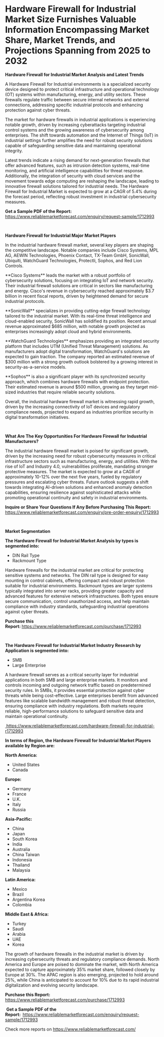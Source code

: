 <p><h1>Hardware Firewall for Industrial Market Size Furnishes Valuable Information Encompassing Market Share, Market Trends, and Projections Spanning from 2025 to 2032</h1></p><p><strong>Hardware Firewall for Industrial Market Analysis and Latest Trends</strong></p>
<p><p>A Hardware Firewall for Industrial environments is a specialized security device designed to protect critical infrastructure and operational technology (OT) systems within manufacturing, energy, and utility sectors. These firewalls regulate traffic between secure internal networks and external connections, addressing specific industrial protocols and enhancing protection against cyber threats.</p><p>The market for hardware firewalls in industrial applications is experiencing notable growth, driven by increasing cyberattacks targeting industrial control systems and the growing awareness of cybersecurity among enterprises. The shift towards automation and the Internet of Things (IoT) in industrial settings further amplifies the need for robust security solutions capable of safeguarding sensitive data and maintaining operational integrity.</p><p>Latest trends indicate a rising demand for next-generation firewalls that offer advanced features, such as intrusion detection systems, real-time monitoring, and artificial intelligence capabilities for threat response. Additionally, the integration of security with cloud services and the movement towards edge computing are reshaping the landscape, leading to innovative firewall solutions tailored for industrial needs. The Hardware Firewall for Industrial Market is expected to grow at a CAGR of 5.4% during the forecast period, reflecting robust investment in industrial cybersecurity measures.</p></p>
<p><strong>Get a Sample PDF of the Report:&nbsp;</strong> <a href="https://www.reliablemarketforecast.com/enquiry/request-sample/1712993?utm_campaign=2876&utm_medium=2&utm_source=Github&utm_content=ia&utm_term=28032025&utm_id=hardware-firewall-for-industrial">https://www.reliablemarketforecast.com/enquiry/request-sample/1712993</a></p>
<p>&nbsp;</p>
<p><strong>Hardware Firewall for Industrial Major Market Players</strong></p>
<p><p>In the industrial hardware firewall market, several key players are shaping the competitive landscape. Notable companies include Cisco Systems, MPL AG, AEWIN Technologies, Phoenix Contact, TX-Team GmbH, SonicWall, Ubiquiti, WatchGuard Technologies, Protectli, Sophos, and Red Lion Controls. </p><p>**Cisco Systems** leads the market with a robust portfolio of cybersecurity solutions, focusing on integrating IoT and network security. Their industrial firewall solutions are critical in sectors like manufacturing and energy. Cisco's revenue in cybersecurity reached approximately $3.7 billion in recent fiscal reports, driven by heightened demand for secure industrial protocols.</p><p>**SonicWall** specializes in providing cutting-edge firewall technology tailored to the industrial market. With its real-time threat intelligence and cloud-enabled security, SonicWall has solidified its position. Recent annual revenue approximated $685 million, with notable growth projected as enterprises increasingly adopt cloud and hybrid environments.</p><p>**WatchGuard Technologies** emphasizes providing an integrated security platform that includes UTM (Unified Threat Management) solutions. As manufacturers adopt digital transformation, WatchGuard's solutions are expected to gain traction. The company reported an estimated revenue of $300 million with a strong growth outlook bolstered by a growing interest in security-as-a-service models.</p><p>**Sophos** is also a significant player with its synchronized security approach, which combines hardware firewalls with endpoint protection. Their estimated revenue is around $500 million, growing as they target mid-sized industries that require reliable security solutions.</p><p>Overall, the industrial hardware firewall market is witnessing rapid growth, driven by the increasing connectivity of IoT devices and regulatory compliance needs, projected to expand as industries prioritize security in digital transformation initiatives.</p></p>
<p>&nbsp;</p>
<p><strong>What Are The Key Opportunities For Hardware Firewall for Industrial Manufacturers?</strong></p>
<p><p>The industrial hardware firewall market is poised for significant growth, driven by the increasing need for robust cybersecurity measures in critical infrastructure sectors such as manufacturing, energy, and utilities. With the rise of IoT and Industry 4.0, vulnerabilities proliferate, mandating stronger protective measures. The market is expected to grow at a CAGR of approximately 10-12% over the next five years, fueled by regulatory pressures and escalating cyber threats. Future outlook suggests a shift towards integrating AI-driven solutions and enhanced anomaly detection capabilities, ensuring resilience against sophisticated attacks while promoting operational continuity and safety in industrial environments.</p></p>
<p><strong>Inquire or Share Your Questions If Any Before Purchasing This Report:</strong> <a href="https://www.reliablemarketforecast.com/enquiry/pre-order-enquiry/1712993?utm_campaign=2876&utm_medium=2&utm_source=Github&utm_content=ia&utm_term=28032025&utm_id=hardware-firewall-for-industrial">https://www.reliablemarketforecast.com/enquiry/pre-order-enquiry/1712993</a></p>
<p>&nbsp;</p>
<p><strong>Market Segmentation</strong></p>
<p><strong>The Hardware Firewall for Industrial Market Analysis by types is segmented into:</strong></p>
<p><ul><li>DIN Rail Type</li><li>Rackmount Type</li></ul></p>
<p><p>Hardware firewalls for the industrial market are critical for protecting sensitive systems and networks. The DIN rail type is designed for easy mounting in control cabinets, offering compact and robust protection suitable for industrial environments. Rackmount types are larger systems typically integrated into server racks, providing greater capacity and advanced features for extensive network infrastructures. Both types ensure secure communication, control unauthorized access, and help maintain compliance with industry standards, safeguarding industrial operations against cyber threats.</p></p>
<p><strong>Purchase this Report:&nbsp;</strong><a href="https://www.reliablemarketforecast.com/purchase/1712993?utm_campaign=2876&utm_medium=2&utm_source=Github&utm_content=ia&utm_term=28032025&utm_id=hardware-firewall-for-industrial">https://www.reliablemarketforecast.com/purchase/1712993</a></p>
<p>&nbsp;</p>
<p><strong>The Hardware Firewall for Industrial Market Industry Research by Application is segmented into:</strong></p>
<p><ul><li>SMB</li><li>Large Enterprise</li></ul></p>
<p><p>A hardware firewall serves as a critical security layer for industrial applications in both SMB and large enterprise markets. It monitors and controls incoming and outgoing network traffic based on predetermined security rules. In SMBs, it provides essential protection against cyber threats while being cost-effective. Large enterprises benefit from advanced features like scalable bandwidth management and robust threat detection, ensuring compliance with industry regulations. Both markets require reliable, high-performance solutions to safeguard sensitive data and maintain operational continuity.</p></p>
<p><a href="https://www.reliablemarketforecast.com/hardware-firewall-for-industrial-r1712993?utm_campaign=2876&utm_medium=2&utm_source=Github&utm_content=ia&utm_term=28032025&utm_id=hardware-firewall-for-industrial">&nbsp;https://www.reliablemarketforecast.com/hardware-firewall-for-industrial-r1712993</a></p>
<p><strong>In terms of Region, the Hardware Firewall for Industrial Market Players available by Region are:</strong></p>
<p>
    <p> <strong> North America: </strong>
        <ul>
            <li>United States</li>
            <li>Canada</li>
        </ul>
        </p> 
    <p> <strong> Europe: </strong>
        <ul>
            <li>Germany</li>
            <li>France</li>
            <li>U.K.</li>
            <li>Italy</li>
            <li>Russia</li>
        </ul>
        </p> 
    <p> <strong> Asia-Pacific: </strong>
        <ul>
            <li>China</li>
            <li>Japan</li>
            <li>South Korea</li>
            <li>India</li>
            <li>Australia</li>
            <li>China Taiwan</li>
            <li>Indonesia</li>
            <li>Thailand</li>
            <li>Malaysia</li>
        </ul>
        </p> 
    <p> <strong> Latin America: </strong>
        <ul>
            <li>Mexico</li>
            <li>Brazil</li>
            <li>Argentina Korea</li>
            <li>Colombia</li>
        </ul>
        </p> 
    <p> <strong> Middle East & Africa: </strong>
        <ul>
            <li>Turkey</li>
            <li>Saudi</li>
            <li>Arabia</li>
            <li>UAE</li>
            <li>Korea</li>
        </ul>
    </p>
    </p>
<p><p>The growth of hardware firewalls in the industrial market is driven by increasing cybersecurity threats and regulatory compliance demands. North America and Europe are poised to dominate the market, with North America expected to capture approximately 35% market share, followed closely by Europe at 30%. The APAC region is also emerging, projected to hold around 25%, while China is anticipated to account for 10% due to its rapid industrial digitalization and evolving security landscape.</p></p>
<p><strong>Purchase this Report: </strong><a href="https://www.reliablemarketforecast.com/purchase/1712993?utm_campaign=2876&utm_medium=2&utm_source=Github&utm_content=ia&utm_term=28032025&utm_id=hardware-firewall-for-industrial">https://www.reliablemarketforecast.com/purchase/1712993</a></p>
<p>&nbsp;<strong>Get a Sample PDF of the Report:&nbsp;&nbsp;</strong><a href="https://www.reliablemarketforecast.com/enquiry/request-sample/1712993?utm_campaign=2876&utm_medium=2&utm_source=Github&utm_content=ia&utm_term=28032025&utm_id=hardware-firewall-for-industrial">https://www.reliablemarketforecast.com/enquiry/request-sample/1712993</a></p>
<p><strong></strong></p>
<p>Check more reports on <a href="https://www.reliablemarketforecast.com/?utm_campaign=2876&utm_medium=2&utm_source=Github&utm_content=ia&utm_term=28032025&utm_id=hardware-firewall-for-industrial">https://www.reliablemarketforecast.com/</a></p>